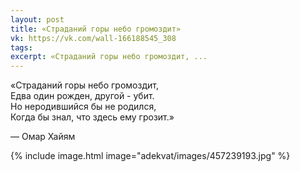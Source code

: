 ```yaml
---
layout: post
title: «Страданий горы небо громоздит»
vk: https://vk.com/wall-166188545_308
tags: 
excerpt: «Страданий горы небо громоздит, ...
---
```

«Страданий горы небо громоздит, <br>
Едва один рожден, другой - убит. <br>
Но неродившийся бы не родился, <br>
Когда бы знал, что здесь ему грозит.»

— Омар Хайям

{% include image.html image="adekvat/images/457239193.jpg" %}